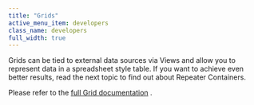 ```yaml
---
title: "Grids"
active_menu_item: developers
class_name: developers
full_width: true
---
```



Grids can be tied to external data sources via Views and allow you to represent data in a spreadsheet style table. If you want to achieve even better results, read the next topic to find out about Repeater Containers.

Please refer to the [full Grid documentation](../../../widget-properties-events/advanced/grid.htm) .

